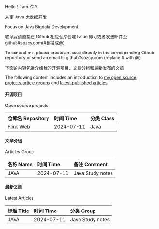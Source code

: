Hello！I am ZCY

从事 Java 大数据开发

Focus on Java Bigdata Development

联系我请直接在 Github 相应仓库创建 Issue 即可或者发送邮件至 github#sozcy.com(#替换成@)

To contact me, please create an Issue directly in the corresponding Github repository or send an email to github#sozcy.com (replace # with @)

下面的内容包括介绍我的[开源项目](#开源项目)、[文章分组](#文章分组)和[最新发布的文章](#最新文章)

The following content includes an introduction to [my open source projects](#开源项目),[article groups](#文章分组) and [latest published articles](#最新文章)


#### 开源项目 

Open source projects

|仓库名 Repository|时间 Time|分类 Class|
|:----|:----|:----|
|[Flink Web](https://github.com/sozcy/aaa)|2024-07-11|Java|

#### 文章分组
Articles Group

|名称 Name|时间 Time|备注 Comment|
|:----|:----|:----|
|JAVA|2024-07-11|Java Study notes|

#### 最新文章
Latest Articles

|标题 Title|时间 Time|分类 Group|
|:----|:----|:----|
|JAVA|2024-07-11|Java Study notes|
